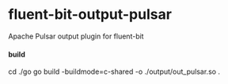 # fluent-bit-output-pulsar
Apache Pulsar output plugin for fluent-bit

#### build
cd ./go
go build -buildmode=c-shared -o ./output/out_pulsar.so .
